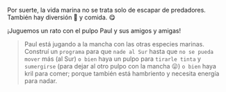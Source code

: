 <gs-attire attire-url="https://raw.githubusercontent.com/MumukiProject/mumuki-guia-gobstones-practica-funciones-kids/master/assets/attires/config_1551992414972.json"></gs-attire>
 
<gs-toolbox toolbox-url="https://raw.githubusercontent.com/MumukiProject/mumuki-guia-gobstones-practica-funciones-kids/master/assets/toolbox_1551985446801.xml"></gs-toolbox>

Por suerte, la vida marina no se trata solo de escapar de predadores. También hay diversión :space_invader: y comida. :yum:

¡Juguemos un rato con el pulpo Paul y sus amigos y amigas!

> Paul está jugando a la mancha con las otras especies marinas. Construí un `programa` para que `nade al Sur` hasta que `no se pueda mover` más (al Sur) `o bien` haya un pulpo para `tirarle tinta` y `sumergirse` (para dejar al otro pulpo con la mancha :stuck_out_tongue:) `o bien` haya kril para comer; porque también está hambriento y necesita energía para nadar.
